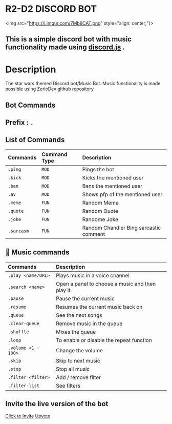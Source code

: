 # R2-D2 DISCORD BOT                         
<img src="https://i.imgur.com/7Mb8CAT.png" style="align: center;")>
## This is a simple discord bot with music functionality made using [discord.js](https://discord.js.org/#/) .
#

# Description
The star wars themed Discord bot/Music Bot.
Music functionality is made possible using
[ZerioDev](https://github.com/ZerioDev) github [repository](https://github.com/ZerioDev/Music-bot) 

## Bot Commands

## Prefix  :   `.`

## List of Commands


| Commands  | Command Type     | Description                            |
| :-------- | :----------------| :--------------------------------------|
| `.ping`   | `MOD`            | Pings the bot                          |
| `.kick`   | `MOD`            | Kicks the mentioned user               |
| `.ban`    | `MOD`            | Bans the mentioned user                |
| `.av`     | `MOD`            | Shows pfp of the mentioned user        |
| `.meme`   | `FUN`            | Random Meme                            |
| `.quote`  | `FUN`            | Random Quote                           |
| `.joke`   | `FUN`            | Randome Joke                           |
| `.sarcasm`| `FUN`            | Random Chandler Bing sarcastic comment |


## 🎵 Music commands
| Commands              | Description                                      |
| :---------------------| :------------------------------------------------|
| `.play <name/URL>`    | Plays music in a voice channel                   |
| `.search <name>`      | Open a panel to choose a music and then play it. |
| `.pause`              | Pause the current music                          |
| `.resume`             | Resumes the current music back on                |
| `.queue`              | See the next songs                               |
| `.clear-queue`        | Remove music in the queue                        | 
| `.shuffle`            | Mixes the queue                                  |
| `.loop`               | To enable or disable the repeat function         |
| `.volume <1 - 100>`   | Change the volume                                |
| `.skip`               | Skip to next music                               |
| `.stop`               | Stop all music                                   |
| `.filter <filter>`    | Add / remove filter                              |
| `.filter-list`        | See filters                                      |


## Invite the live version of the bot
[Click to Invite](https://discord.com/api/oauth2/authorize?client_id=854977056022331423&permissions=8&scope=bot)
[Upvote](https://top.gg/bot/854977056022331423/vote)
